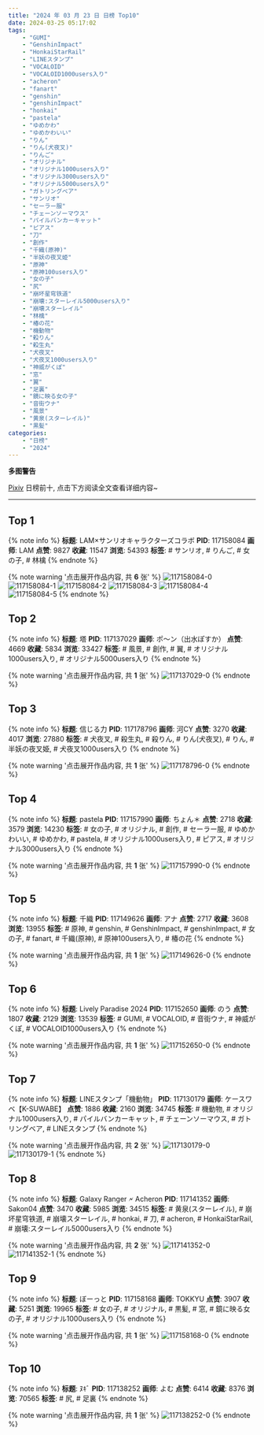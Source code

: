```yaml
---
title: "2024 年 03 月 23 日 日榜 Top10"
date: 2024-03-25 05:17:02
tags:
    - "GUMI"
    - "GenshinImpact"
    - "HonkaiStarRail"
    - "LINEスタンプ"
    - "VOCALOID"
    - "VOCALOID1000users入り"
    - "acheron"
    - "fanart"
    - "genshin"
    - "genshinImpact"
    - "honkai"
    - "pastela"
    - "ゆめかわ"
    - "ゆめかわいい"
    - "りん"
    - "りん(犬夜叉)"
    - "りんご"
    - "オリジナル"
    - "オリジナル1000users入り"
    - "オリジナル3000users入り"
    - "オリジナル5000users入り"
    - "ガトリングベア"
    - "サンリオ"
    - "セーラー服"
    - "チェーンソーマウス"
    - "パイルバンカーキャット"
    - "ピアス"
    - "刀"
    - "創作"
    - "千織(原神)"
    - "半妖の夜叉姫"
    - "原神"
    - "原神100users入り"
    - "女の子"
    - "尻"
    - "崩坏星穹铁道"
    - "崩壊:スターレイル5000users入り"
    - "崩壊スターレイル"
    - "林檎"
    - "椿の花"
    - "機動物"
    - "殺りん"
    - "殺生丸"
    - "犬夜叉"
    - "犬夜叉1000users入り"
    - "神威がくぽ"
    - "窓"
    - "翼"
    - "足裏"
    - "鏡に映る女の子"
    - "音街ウナ"
    - "風景"
    - "黄泉(スターレイル)"
    - "黒髪"
categories:
    - "日榜"
    - "2024"
---
```


<i class="fa fa-triangle-exclamation"></i>**多图警告**<i class="fa fa-triangle-exclamation"></i>

[Pixiv](https://www.pixiv.net/) 日榜前十, 点击下方阅读全文查看详细内容~

<!-- more -->

---

## Top 1

{% note info %}
**标题**: LAM×サンリオキャラクターズコラボ
**PID**: 117158084 **画师**: LAM
**点赞**: 9827 **收藏**: 11547 **浏览**: 54393
**标签**: # サンリオ, # りんご, # 女の子, # 林檎
{% endnote %}

{% note warning '点击展开作品内容, 共 **6** 张' %}
![117158084-0](https://i.pixiv.re/img-original/img/2024/03/23/00/02/18/117158084_p0.jpg)
![117158084-1](https://i.pixiv.re/img-original/img/2024/03/23/00/02/18/117158084_p1.jpg)
![117158084-2](https://i.pixiv.re/img-original/img/2024/03/23/00/02/18/117158084_p2.jpg)
![117158084-3](https://i.pixiv.re/img-original/img/2024/03/23/00/02/18/117158084_p3.jpg)
![117158084-4](https://i.pixiv.re/img-original/img/2024/03/23/00/02/18/117158084_p4.jpg)
![117158084-5](https://i.pixiv.re/img-original/img/2024/03/23/00/02/18/117158084_p5.jpg)
{% endnote %}

## Top 2

{% note info %}
**标题**: 塔
**PID**: 117137029 **画师**: ポ～ン（出水ぽすか）
**点赞**: 4669 **收藏**: 5834 **浏览**: 33427
**标签**: # 風景, # 創作, # 翼, # オリジナル1000users入り, # オリジナル5000users入り
{% endnote %}

{% note warning '点击展开作品内容, 共 **1** 张' %}
![117137029-0](https://i.pixiv.re/img-original/img/2024/03/22/07/30/03/117137029_p0.jpg)
{% endnote %}

## Top 3

{% note info %}
**标题**: 信じる力
**PID**: 117178796 **画师**: 河CY
**点赞**: 3270 **收藏**: 4017 **浏览**: 27880
**标签**: # 犬夜叉, # 殺生丸, # 殺りん, # りん(犬夜叉), # りん, # 半妖の夜叉姫, # 犬夜叉1000users入り
{% endnote %}

{% note warning '点击展开作品内容, 共 **1** 张' %}
![117178796-0](https://i.pixiv.re/img-original/img/2024/03/23/18/23/36/117178796_p0.jpg)
{% endnote %}

## Top 4

{% note info %}
**标题**: pastela
**PID**: 117157990 **画师**: ちょん＊
**点赞**: 2718 **收藏**: 3579 **浏览**: 14230
**标签**: # 女の子, # オリジナル, # 創作, # セーラー服, # ゆめかわいい, # ゆめかわ, # pastela, # オリジナル1000users入り, # ピアス, # オリジナル3000users入り
{% endnote %}

{% note warning '点击展开作品内容, 共 **1** 张' %}
![117157990-0](https://i.pixiv.re/img-original/img/2024/03/23/00/01/12/117157990_p0.png)
{% endnote %}

## Top 5

{% note info %}
**标题**: 千織
**PID**: 117149626 **画师**: アナ
**点赞**: 2717 **收藏**: 3608 **浏览**: 13955
**标签**: # 原神, # genshin, # GenshinImpact, # genshinImpact, # 女の子, # fanart, # 千織(原神), # 原神100users入り, # 椿の花
{% endnote %}

{% note warning '点击展开作品内容, 共 **1** 张' %}
![117149626-0](https://i.pixiv.re/img-original/img/2024/03/22/19/50/52/117149626_p0.jpg)
{% endnote %}

## Top 6

{% note info %}
**标题**: Lively Paradise 2024
**PID**: 117152650 **画师**: のう
**点赞**: 1807 **收藏**: 2129 **浏览**: 13539
**标签**: # GUMI, # VOCALOID, # 音街ウナ, # 神威がくぽ, # VOCALOID1000users入り
{% endnote %}

{% note warning '点击展开作品内容, 共 **1** 张' %}
![117152650-0](https://i.pixiv.re/img-original/img/2024/03/22/21/30/15/117152650_p0.jpg)
{% endnote %}

## Top 7

{% note info %}
**标题**: LINEスタンプ「機動物」
**PID**: 117130179 **画师**: ケースワベ【K-SUWABE】
**点赞**: 1886 **收藏**: 2160 **浏览**: 34745
**标签**: # 機動物, # オリジナル1000users入り, # パイルバンカーキャット, # チェーンソーマウス, # ガトリングベア, # LINEスタンプ
{% endnote %}

{% note warning '点击展开作品内容, 共 **2** 张' %}
![117130179-0](https://i.pixiv.re/img-original/img/2024/03/22/00/00/44/117130179_p0.png)
![117130179-1](https://i.pixiv.re/img-original/img/2024/03/22/00/00/44/117130179_p1.png)
{% endnote %}

## Top 8

{% note info %}
**标题**: Galaxy Ranger 🗲 Acheron
**PID**: 117141352 **画师**: Sakon04
**点赞**: 3470 **收藏**: 5985 **浏览**: 34515
**标签**: # 黄泉(スターレイル), # 崩坏星穹铁道, # 崩壊スターレイル, # honkai, # 刀, # acheron, # HonkaiStarRail, # 崩壊:スターレイル5000users入り
{% endnote %}

{% note warning '点击展开作品内容, 共 **2** 张' %}
![117141352-0](https://i.pixiv.re/img-original/img/2024/03/22/12/44/18/117141352_p0.jpg)
![117141352-1](https://i.pixiv.re/img-original/img/2024/03/22/12/44/18/117141352_p1.jpg)
{% endnote %}

## Top 9

{% note info %}
**标题**: ぼーっと
**PID**: 117158168 **画师**: TOKKYU
**点赞**: 3907 **收藏**: 5251 **浏览**: 19965
**标签**: # 女の子, # オリジナル, # 黒髪, # 窓, # 鏡に映る女の子, # オリジナル1000users入り
{% endnote %}

{% note warning '点击展开作品内容, 共 **1** 张' %}
![117158168-0](https://i.pixiv.re/img-original/img/2024/03/23/00/05/41/117158168_p0.jpg)
{% endnote %}

## Top 10

{% note info %}
**标题**: ﾇｷﾞ
**PID**: 117138252 **画师**: よむ
**点赞**: 6414 **收藏**: 8376 **浏览**: 70565
**标签**: # 尻, # 足裏
{% endnote %}

{% note warning '点击展开作品内容, 共 **1** 张' %}
![117138252-0](https://i.pixiv.re/img-original/img/2024/03/22/09/13/09/117138252_p0.png)
{% endnote %}
